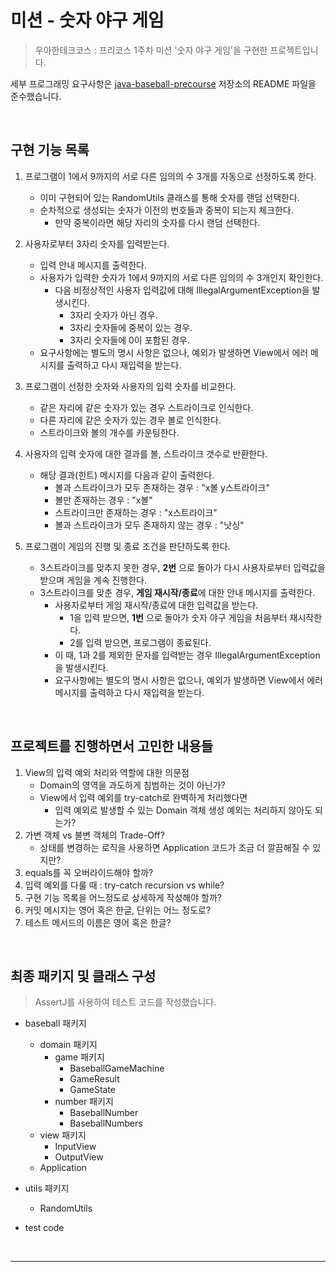 # 미션 - 숫자 야구 게임

> 우아한테크코스 : 프리코스 1주차 미션 '숫자 야구 게임'을 구현한 프로젝트입니다.

세부 프로그래밍 요구사항은 [java-baseball-precourse](https://github.com/woowacourse/java-baseball-precourse) 저장소의 README 파일을 준수했습니다.

<br>

## 구현 기능 목록

1. 프로그램이 1에서 9까지의 서로 다른 임의의 수 3개를 자동으로 선정하도록 한다.
    * 이미 구현되어 있는 RandomUtils 클래스를 통해 숫자를 랜덤 선택한다.
    * 순차적으로 생성되는 숫자가 이전의 번호들과 중복이 되는지 체크한다.
        * 만약 중복이라면 해당 자리의 숫자를 다시 랜덤 선택한다.

2. 사용자로부터 3자리 숫자를 입력받는다.
    * 입력 안내 메시지를 출력한다.
    * 사용자가 입력한 숫자가 1에서 9까지의 서로 다른 임의의 수 3개인지 확인한다.
        * 다음 비정상적인 사용자 입력값에 대해 IllegalArgumentException을 발생시킨다.
            * 3자리 숫자가 아닌 경우.
            * 3자리 숫자들에 중복이 있는 경우.
            * 3자리 숫자들에 0이 포함된 경우.
    * 요구사항에는 별도의 명시 사항은 없으나, 예외가 발생하면 View에서 에러 메시지를 출력하고 다시 재입력을 받는다.

3. 프로그램이 선정한 숫자와 사용자의 입력 숫자를 비교한다.
    * 같은 자리에 같은 숫자가 있는 경우 스트라이크로 인식한다.
    * 다른 자리에 같은 숫자가 있는 경우 볼로 인식한다.
    * 스트라이크와 볼의 개수를 카운팅한다.

4. 사용자의 입력 숫자에 대한 결과를 볼, 스트라이크 갯수로 반환한다.
    * 해당 결과(힌트) 메시지를 다음과 같이 출력한다.
        * 볼과 스트라이크가 모두 존재하는 경우 : "x볼 y스트라이크"
        * 볼만 존재하는 경우 : "x볼"
        * 스트라이크만 존재하는 경우 : "x스트라이크"
        * 볼과 스트라이크가 모두 존재하지 않는 경우 : "낫싱"

5. 프로그램이 게임의 진행 및 종료 조건을 판단하도록 한다.
    * 3스트라이크를 맞추지 못한 경우, **2번** 으로 돌아가 다시 사용자로부터 입력값을 받으며 게임을 계속 진행한다.
    * 3스트라이크를 맞춘 경우, **게임 재시작/종료**에 대한 안내 메시지를 출력한다.
        * 사용자로부터 게임 재시작/종료에 대한 입력값을 받는다.
            * 1을 입력 받으면, **1번** 으로 돌아가 숫자 야구 게임을 처음부터 재시작한다.
            * 2를 입력 받으면, 프로그램이 종료된다.
        * 이 때, 1과 2를 제외한 문자를 입력받는 경우 IllegalArgumentException을 발생시킨다.
        * 요구사항에는 별도의 명시 사항은 없으나, 예외가 발생하면 View에서 에러 메시지를 출력하고 다시 재입력을 받는다.

<br>

## 프로젝트를 진행하면서 고민한 내용들

1. View의 입력 예외 처리와 역할에 대한 의문점
    * Domain의 영역을 과도하게 침범하는 것이 아닌가?
    * View에서 입력 예외를 try-catch로 완벽하게 처리했다면
        * 입력 예외로 발생할 수 있는 Domain 객체 생성 예외는 처리하지 않아도 되는가?
2. 가변 객체 vs 불변 객체의 Trade-Off?
    * 상태를 변경하는 로직을 사용하면 Application 코드가 조금 더 깔끔해질 수 있지만?
3. equals를 꼭 오버라이드해야 할까?
4. 입력 예외를 다룰 때 : try-catch recursion vs while?
5. 구현 기능 목록을 어느정도로 상세하게 작성해야 할까?
6. 커밋 메시지는 영어 혹은 한글, 단위는 어느 정도로?
7. 테스트 메서드의 이름은 영어 혹은 한글?

<br>

## 최종 패키지 및 클래스 구성

> AssertJ를 사용하여 테스트 코드를 작성했습니다.

* baseball 패키지
    * domain 패키지
        * game 패키지
            * BaseballGameMachine
            * GameResult
            * GameState
        * number 패키지
            * BaseballNumber
            * BaseballNumbers
    * view 패키지
        * InputView
        * OutputView
    * Application

* utils 패키지
    * RandomUtils

* test code
    
<br>

---
